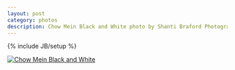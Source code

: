 ```yaml
---
layout: post
category: photos
description: Chow Mein Black and White photo by Shanti Braford Photography
---
```

{% include JB/setup %}

<a href="/photos/choose_your_own_adventafilter/chow_mein_bw.jpg" title="Chow Mein Black and White"><img src="/photos/choose_your_own_adventafilter/chow_mein_bw.jpg" alt="Chow Mein Black and White" /></a>

